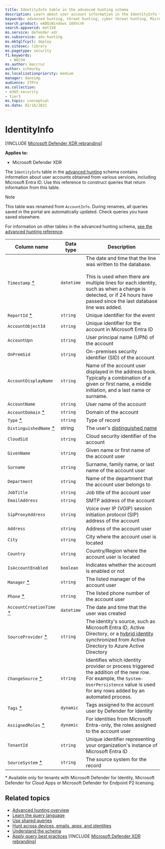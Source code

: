 ```yaml
---
title: IdentityInfo table in the advanced hunting schema
description: Learn about user account information in the IdentityInfo table of the advanced hunting schema
keywords: advanced hunting, threat hunting, cyber threat hunting, Microsoft Defender XDR, microsoft 365, m365, search, query, telemetry, schema reference, kusto, table, column, data type, description, AccountInfo, IdentityInfo, account
search.product: eADQiWindows 10XVcnh
search.appverid: met150
ms.service: defender-xdr
ms.subservice: adv-hunting
ms.mktglfcycl: deploy
ms.sitesec: library
ms.pagetype: security
f1.keywords: 
  - NOCSH
ms.author: maccruz
author: schmurky
ms.localizationpriority: medium
manager: dansimp
audience: ITPro
ms.collection: 
- m365-security
- tier3
ms.topic: conceptual
ms.date: 02/16/2021
---
```


# IdentityInfo

[!INCLUDE [Microsoft Defender XDR rebranding](../includes/microsoft-defender.md)]


**Applies to:**
- Microsoft Defender XDR

The `IdentityInfo` table in the [advanced hunting](advanced-hunting-overview.md) schema contains information about user accounts obtained from various services, including Microsoft Entra ID. Use this reference to construct queries that return information from this table.

> [!NOTE]
> This table was renamed from `AccountInfo`. During renames, all queries saved in the portal are automatically updated. Check queries you have saved elsewhere.

For information on other tables in the advanced hunting schema, [see the advanced hunting reference](advanced-hunting-schema-tables.md).

| Column name | Data type | Description |
|-------------|-----------|-------------|
| `Timestamp` [*](#mdi-only) | `datetime` | The date and time that the line was written to the database. <br><br>This is used when there are multiple lines for each identity, such as when a change is detected, or if 24 hours have passed since the last database line was added. |
| `ReportId` [*](#mdi-only) | `string` | Unique identifier for the event |
| `AccountObjectId` | `string` | Unique identifier for the account in Microsoft Entra ID |
| `AccountUpn` | `string` | User principal name (UPN) of the account |
| `OnPremSid` | `string` | On-premises security identifier (SID) of the account |
| `AccountDisplayName` | `string` | Name of the account user displayed in the address book. Typically a combination of a given or first name, a middle initiation, and a last name or surname. |
| `AccountName` | `string` | User name of the account |
| `AccountDomain` [*](#mdi-only) | `string` | Domain of the account |
| `Type` [*](#mdi-only) | `string` | Type of record |
| `DistinguishedName` [*](#mdi-only) | string | The user's [distinguished name](/windows/desktop/ldap/distinguished-names) |
| `CloudSid` | `string` | Cloud security identifier of the account |
| `GivenName` | `string` | Given name or first name of the account user |
| `Surname` | `string` | Surname, family name, or last name of the account user |
| `Department` | `string` | Name of the department that the account user belongs to |
| `JobTitle` | `string` | Job title of the account user |
| `EmailAddress` | `string` | SMTP address of the account |
| `SipProxyAddress` | `string` | Voice over IP (VOIP) session initiation protocol (SIP) address of the account |
| `Address` | `string` | Address of the account user |
| `City` | `string` | City where the account user is located |
| `Country` | `string` | Country/Region where the account user is located |
| `IsAccountEnabled` | `boolean` | Indicates whether the account is enabled or not |
| `Manager` [*](#mdi-only)  | `string` | The listed manager of the account user |
| `Phone` [*](#mdi-only)  | `string` | The listed phone number of the account user|
| `AccountCreationTime` [*](#mdi-only)  | `datetime` | The date and time that the user was created|
| `SourceProvider` [*](#mdi-only)  | `string` |The identity's source, such as Microsoft Entra ID, Active Directory, or a [hybrid identity](/azure/active-directory/hybrid/what-is-provisioning) synchronized from Active Directory to Azure Active Directory |
| `ChangeSource` [*](#mdi-only)  | `string` |Identifies which identity provider or process triggered the addition of the new row. For example, the `System-UserPersistence` value is used for any rows added by an automated process.|
| `Tags` [*](#mdi-only)  | `dynamic` | Tags assigned to the account user by Defender for Identity |
| `AssignedRoles` [*](#mdi-only) | `dynamic` | For identities from Microsoft Entra-only, the roles assigned to the account user|
| `TenantId` | `string` | Unique identifier representing your organization's instance of Microsoft Entra ID |
| `SourceSystem` [*](#mdi-only) | `string` | The source system for the record|

<a name="mdi-only"></a>* Available only for tenants with Microsoft Defender for Identity, Microsoft Defender for Cloud Apps or Microsoft Defender for Endpoint P2 licensing.

## Related topics

- [Advanced hunting overview](advanced-hunting-overview.md)
- [Learn the query language](advanced-hunting-query-language.md)
- [Use shared queries](advanced-hunting-shared-queries.md)
- [Hunt across devices, emails, apps, and identities](advanced-hunting-query-emails-devices.md)
- [Understand the schema](advanced-hunting-schema-tables.md)
- [Apply query best practices](advanced-hunting-best-practices.md)
[!INCLUDE [Microsoft Defender XDR rebranding](../../includes/defender-m3d-techcommunity.md)]

